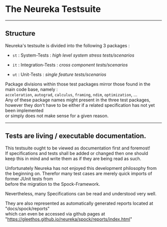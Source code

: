 
# The Neureka Testsuite #

---

## Structure

Neureka's testsuite is divided into the following 3 packages : <br>

- `st` : System-Tests : *high level system stress tests/scenarios*

- `it` : Integration-Tests : *cross component tests/scenarios*

- `ut` : Unit-Tests : *single feature tests/scenarios*

Package divisions within those test packages mirror those found in the <br>
main code base, namely : <br>
 ``acceleration``, ``autograd``, ``calculus``, ``framing``, ``ndim``, ``optimization``, ...<br>
Any of these package names might present in the three test packages, <br>
however they don't have to be either if a related specification has not yet been implemented <br>
or simply does not make sense for a given reason. <br>

---

## Tests are living / executable documentation. ##

This testsuite ought to be viewed as documentation first and foremost!<br>
If specifications and tests shall be added or changed then one should <br>
keep this in mind and write them as if they are being read as such. <br>

Unfortunately Neureka has not enjoyed this development philosophy from the beginning on.
Therefor many test cases are merely quick imports of former JUnit tests from <br>
before the migration to the Spock-Framework. <br>

Nevertheless, many Specifications can be read and understood very well. <br>

They are also represented as automatically generated reports located at "docs/spock/reports" <br>
which can even be accessed via github pages at "https://gleethos.github.io/neureka/spock/reports/index.html" <br>


